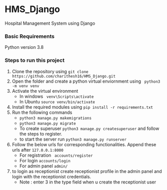 # HMS_Django
Hospital Management System using Django 

### Basic Requirements
Python version 3.8

### Steps to run this project
1. Clone the repository using ``` git clone https://github.com/charithesh16/HMS_Django.git ```
2. Open the folder and create a python virtual enviornment using 
``` python3 -m venv venv```
3. Activate the virtual environment
   - In windows ``` venv\Scripts\activate```
   - In Ubuntu ```source venv/bin/activate```
4. Install the required modules using ``` pip install -r requirements.txt ```
5. Run the following commands 
   - ```python3 manage.py makemigrations```
   - ```python3 manage.py migrate```
   - To create superuser ```python3 manage.py createsuperuser``` and follow the steps to register.
   - to start the server run ```python3 manage.py runserver```
6. Follow the below urls for corresponding functionalities. Append these urls after ```127.0.0.1:8000```
   - For registration ``` accounts/register```
   - For login ```accounts/login```
   - For admin panel ```admin/```
7. to login as receptionist create receptionist profile in the admin panel and login with the receptionist credentials.
   - Note : enter 3 in the type field when u create the receptionist user
